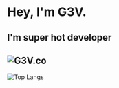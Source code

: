 # Hey, I'm G3V.
## I'm super hot developer 

![G3V.co](https://github-readme-stats.vercel.app/api?username=g3vv&show_icons=true&theme=onedark)
---------
![Top Langs](https://github-readme-stats.vercel.app/api/top-langs/?username=g3vv&langs_count=8&theme=onedark)

